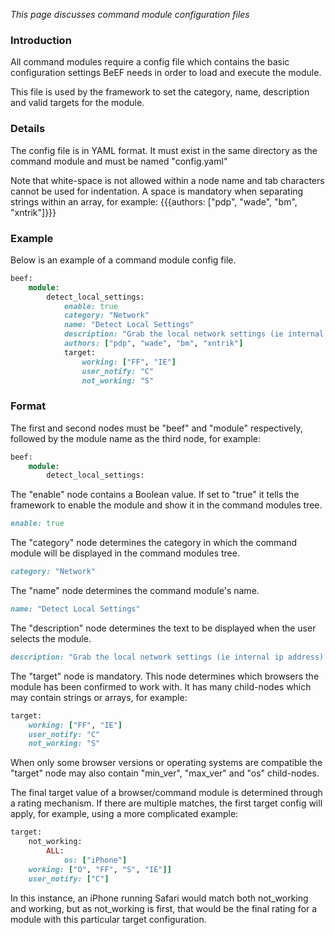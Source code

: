 _This page discusses command module configuration files_

### Introduction ###

All command modules require a config file which contains the basic configuration settings BeEF needs in order to load and execute the module.

This file is used by the framework to set the category, name, description and valid targets for the module.


### Details ###

The config file is in YAML format. It must exist in the same directory as the command module and must be named "config.yaml"

Note that white-space is not allowed within a node name and tab characters cannot be used for indentation. A space is mandatory when separating strings within an array, for example: {{{authors: ["pdp", "wade", "bm", "xntrik"]}}} 


### Example ###

Below is an example of a command module config file.

```ruby
beef:
    module:
        detect_local_settings:
            enable: true
            category: "Network"
            name: "Detect Local Settings"
            description: "Grab the local network settings (ie internal ip address)."
            authors: ["pdp", "wade", "bm", "xntrik"]
            target:
                working: ["FF", "IE"]
                user_notify: "C"
                not_working: "S"

```

### Format ###

The first and second nodes must be "beef" and "module" respectively, followed by the module name as the third node, for example:

```ruby
beef:
    module:
        detect_local_settings:
```

The "enable" node contains a Boolean value. If set to "true" it tells the framework to enable the module and show it in the command modules tree.
```ruby
enable: true
```

The "category" node determines the category in which the command module will be displayed in the command modules tree.
```ruby
category: "Network"
```

The "name" node determines the command module's name.
```ruby
name: "Detect Local Settings"
```

The "description" node determines the text to be displayed when the user selects the module.

```ruby
description: "Grab the local network settings (ie internal ip address)."
```

The "target" node is mandatory. This node determines which browsers the module has been confirmed to work with. It has many child-nodes which may contain strings or arrays, for example:

```ruby
target:
    working: ["FF", "IE"]
    user_notify: "C"
    not_working: "S"
```

When only some browser versions or operating systems are compatible the "target" node may also contain "min_ver", "max_ver" and "os" child-nodes.

The final target value of a browser/command module is determined through a rating mechanism. If there are multiple matches, the first target config will apply, for example, using a more complicated example:

```ruby
target:
    not_working:
        ALL:
            os: ["iPhone"]
    working: ["O", "FF", "S", "IE"]]
    user_notify: ["C"]
```

In this instance, an iPhone running Safari would match both not_working and working, but as not_working is first, that would be the final rating for a module with this particular target configuration.
